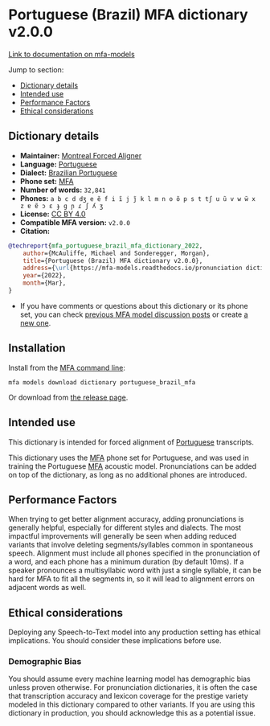 
# Portuguese (Brazil) MFA dictionary v2.0.0

[Link to documentation on mfa-models](https://mfa-models.readthedocs.io/en/main/dictionary/portuguese_brazil_mfa.html)

Jump to section:

- [Dictionary details](#dictionary-details)
- [Intended use](#intended-use)
- [Performance Factors](#performance-factors)
- [Ethical considerations](#ethical-considerations)

## Dictionary details

- **Maintainer:** [Montreal Forced Aligner](https://montreal-forced-aligner.readthedocs.io/)
- **Language:** [Portuguese](https://en.wikipedia.org/wiki/Portuguese_language)
- **Dialect:** [Brazilian Portuguese](https://en.wikipedia.org/wiki/Brazilian_Portuguese)
- **Phone set:** [MFA](https://mfa-models.readthedocs.io/en/refactor/mfa_phone_set.html#portuguese)
- **Number of words:** `32,841`
- **Phones:** `a b c d dʒ e ẽ f i ĩ j j̃ k l m n o õ p s t tʃ u ũ v w w̃ x z ɐ ɐ̃ ɔ ɛ ɟ ɡ ɲ ɾ ʃ ʎ ʒ`
- **License:** [CC BY 4.0](https://github.com/MontrealCorpusTools/mfa-models/tree/main/dictionary/portuguese/brazil_mfa/v2.0.0/LICENSE)
- **Compatible MFA version:** `v2.0.0`
- **Citation:**

```bibtex
@techreport{mfa_portuguese_brazil_mfa_dictionary_2022,
	author={McAuliffe, Michael and Sonderegger, Morgan},
	title={Portuguese (Brazil) MFA dictionary v2.0.0},
	address={\url{https://mfa-models.readthedocs.io/pronunciation dictionary/Portuguese/Portuguese (Brazil) MFA dictionary v2_0_0.html}},
	year={2022},
	month={Mar},
}
```

- If you have comments or questions about this dictionary or its phone set, you can check [previous MFA model discussion posts](https://github.com/MontrealCorpusTools/mfa-models/discussions?discussions_q=Portuguese+Brazil+MFA+dictionary+v2.0.0) or create [a new one](https://github.com/MontrealCorpusTools/mfa-models/discussions/new).

## Installation

Install from the [MFA command line](https://montreal-forced-aligner.readthedocs.io/en/latest/user_guide/models/index.html):

```
mfa models download dictionary portuguese_brazil_mfa
```

Or download from [the release page](https://github.com/MontrealCorpusTools/mfa-models/releases/tag/dictionary-portuguese_brazil_mfa-v2.0.0).

## Intended use

This dictionary is intended for forced alignment of [Portuguese](https://en.wikipedia.org/wiki/Portuguese_language) transcripts.

This dictionary uses the [MFA](https://mfa-models.readthedocs.io/en/refactor/mfa_phone_set.html#portuguese) phone set for Portuguese, and was used in training the Portuguese [MFA](https://mfa-models.readthedocs.io/en/refactor/mfa_phone_set.html#portuguese) acoustic model. Pronunciations can be added on top of the dictionary, as long as no additional phones are introduced.

## Performance Factors

When trying to get better alignment accuracy, adding pronunciations is generally helpful, especially for different styles and dialects. The most impactful improvements will generally be seen when adding reduced variants that involve deleting segments/syllables common in spontaneous speech.  Alignment must include all phones specified in the pronunciation of a word, and each phone has a minimum duration (by default 10ms). If a speaker pronounces a multisyllabic word with just a single syllable, it can be hard for MFA to fit all the segments in, so it will lead to alignment errors on adjacent words as well.

## Ethical considerations

Deploying any Speech-to-Text model into any production setting has ethical implications. You should consider these implications before use.

### Demographic Bias

You should assume every machine learning model has demographic bias unless proven otherwise. For pronunciation dictionaries, it is often the case that transcription accuracy and lexicon coverage for the prestige variety modeled in this dictionary compared to other variants. If you are using this dictionary in production, you should acknowledge this as a potential issue.
